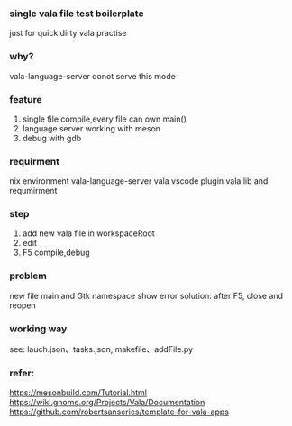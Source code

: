 ### single vala file test boilerplate
just for quick dirty vala practise

### why?
vala-language-server donot serve this mode

### feature
1. single file compile,every file can own main()
2. language server working with meson
3. debug with gdb

### requirment
nix environment
vala-language-server
vala vscode plugin
vala lib and requmirment

### step
1. add new vala file in workspaceRoot
2. edit
3. F5 compile,debug

### problem
new file main and Gtk namespace show error
solution: after F5, close and reopen

### working way
see: lauch.json、tasks.json, makefile、addFile.py

### refer:
https://mesonbuild.com/Tutorial.html
https://wiki.gnome.org/Projects/Vala/Documentation
https://github.com/robertsanseries/template-for-vala-apps